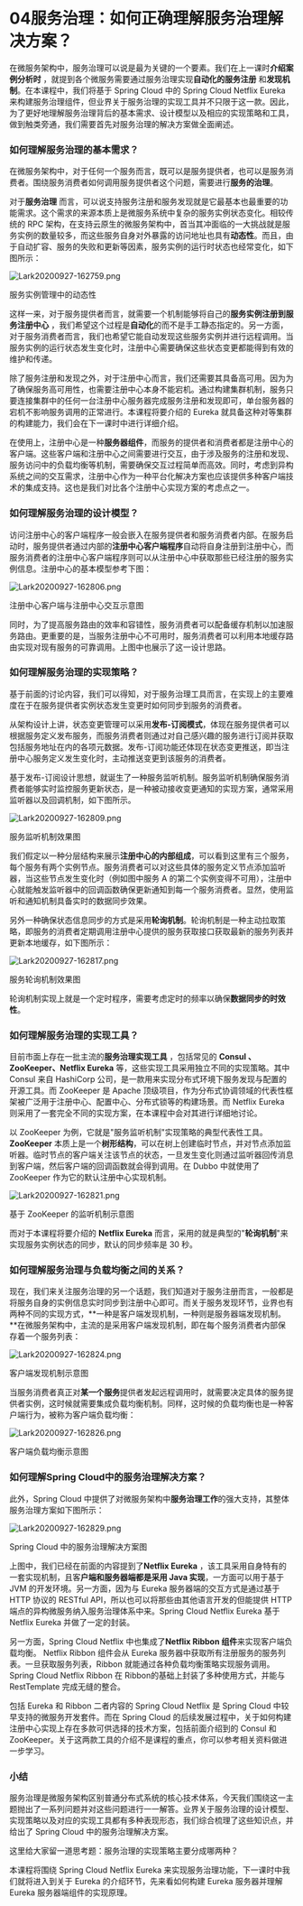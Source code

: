 # 04服务治理：如何正确理解服务治理解决方案？

在微服务架构中，服务治理可以说是最为关键的一个要素。我们在上一课时**介绍案例分析时** ，就提到各个微服务需要通过服务治理实现**自动化的服务注册** 和**发现机制**。在本课程中，我们将基于 Spring Cloud 中的 Spring Cloud Netflix Eureka 来构建服务治理组件，但业界关于服务治理的实现工具并不只限于这一款。因此，为了更好地理解服务治理背后的基本需求、设计模型以及相应的实现策略和工具，做到触类旁通，我们需要首先对服务治理的解决方案做全面阐述。

### 如何理解服务治理的基本需求？

在微服务架构中，对于任何一个服务而言，既可以是服务提供者，也可以是服务消费者。围绕服务消费者如何调用服务提供者这个问题，需要进行**服务的治理**。

对于**服务治理** 而言，可以说支持服务注册和服务发现就是它最基本也最重要的功能需求。这个需求的来源本质上是微服务系统中复杂的服务实例状态变化。相较传统的 RPC 架构，在支持云原生的微服务架构中，首当其冲面临的一大挑战就是服务实例的数量较多，而这些服务自身对外暴露的访问地址也具有**动态性**。而且，由于自动扩容、服务的失败和更新等因素，服务实例的运行时状态也经常变化，如下图所示：


<Image alt="Lark20200927-162759.png" src="https://s0.lgstatic.com/i/image/M00/58/E4/CgqCHl9wTXmAJq3iAABEhvI7id4435.png"/> 
  
服务实例管理中的动态性

这样一来，对于服务提供者而言，就需要一个机制能够将自己的**服务实例注册到服务注册中心** ，我们希望这个过程是**自动化**的而不是手工静态指定的。另一方面，对于服务消费者而言，我们也希望它能自动发现这些服务实例并进行远程调用。当服务实例的运行状态发生变化时，注册中心需要确保这些状态变更都能得到有效的维护和传递。

除了服务注册和发现之外，对于注册中心而言，我们还需要其具备高可用。因为为了确保服务高可用性，也需要注册中心本身不能宕机。通过构建集群机制，服务只要连接集群中的任何一台注册中心服务器完成服务注册和发现即可，单台服务器的宕机不影响服务调用的正常进行。本课程将要介绍的 Eureka 就具备这种对等集群的构建能力，我们会在下一课时中进行详细介绍。

在使用上，注册中心是一种**服务器组件**，而服务的提供者和消费者都是注册中心的客户端。这些客户端和注册中心之间需要进行交互，由于涉及服务的注册和发现、服务访问中的负载均衡等机制，需要确保交互过程简单而高效。同时，考虑到异构系统之间的交互需求，注册中心作为一种平台化解决方案也应该提供多种客户端技术的集成支持。这也是我们对比各个注册中心实现方案的考虑点之一。

### 如何理解服务治理的设计模型？

访问注册中心的客户端程序一般会嵌入在服务提供者和服务消费者内部。在服务启动时，服务提供者通过内部的**注册中心客户端程序**自动将自身注册到注册中心，而服务消费者的注册中心客户端程序则可以从注册中心中获取那些已经注册的服务实例信息。注册中心的基本模型参考下图：


<Image alt="Lark20200927-162806.png" src="https://s0.lgstatic.com/i/image/M00/58/D9/Ciqc1F9wTZaAMmeJAABWOZtRyDM235.png"/> 
  
注册中心客户端与注册中心交互示意图

同时，为了提高服务路由的效率和容错性，服务消费者可以配备缓存机制以加速服务路由。更重要的是，当服务注册中心不可用时，服务消费者可以利用本地缓存路由实现对现有服务的可靠调用。上图中也展示了这一设计思路。

### 如何理解服务治理的实现策略？

基于前面的讨论内容，我们可以得知，对于服务治理工具而言，在实现上的主要难度在于在服务提供者实例状态发生变更时如何同步到服务的消费者。

从架构设计上讲，状态变更管理可以采用**发布-订阅模式**，体现在服务提供者可以根据服务定义发布服务，而服务消费者则通过对自己感兴趣的服务进行订阅并获取包括服务地址在内的各项元数据。发布-订阅功能还体现在状态变更推送，即当注册中心服务定义发生变化时，主动推送变更到该服务的消费者。

基于发布-订阅设计思想，就诞生了一种服务监听机制。服务监听机制确保服务消费者能够实时监控服务更新状态，是一种被动接收变更通知的实现方案，通常采用监听器以及回调机制，如下图所示。


<Image alt="Lark20200927-162809.png" src="https://s0.lgstatic.com/i/image/M00/58/D9/Ciqc1F9wTaaAHQ7xAADoZToYX9A586.png"/> 
  
服务监听机制效果图

我们假定以一种分层结构来展示**注册中心的内部组成**，可以看到这里有三个服务，每个服务有两个实例节点。服务消费者可以对这些具体的服务定义节点添加监听器，当这些节点发生变化时（例如图中服务 A 的第二个实例变得不可用），注册中心就能触发监听器中的回调函数确保更新通知到每一个服务消费者。显然，使用监听和通知机制具备实时的数据同步效果。

另外一种确保状态信息同步的方式是采用**轮询机制**。轮询机制是一种主动拉取策略，即服务的消费者定期调用注册中心提供的服务获取接口获取最新的服务列表并更新本地缓存，如下图所示：


<Image alt="Lark20200927-162817.png" src="https://s0.lgstatic.com/i/image/M00/58/E5/CgqCHl9wTa-AaaAhAADXjCF7Nx8460.png"/> 
  
服务轮询机制效果图

轮询机制实现上就是一个定时程序，需要考虑定时的频率以确保**数据同步的时效性**。

### 如何理解服务治理的实现工具？

目前市面上存在一批主流的**服务治理实现工具** ，包括常见的 **Consul 、ZooKeeper、Netflix Eureka** 等，这些实现工具采用独立不同的实现策略。其中 Consul 来自 HashiCorp 公司，是一款用来实现分布式环境下服务发现与配置的开源工具。而 ZooKeeper 是 Apache 顶级项目，作为分布式协调领域的代表性框架被广泛用于注册中心、配置中心、分布式锁等的构建场景。而 Netflix Eureka 则采用了一套完全不同的实现方案，在本课程中会对其进行详细地讨论。

以 ZooKeeper 为例，它就是"服务监听机制"实现策略的典型代表性工具。**ZooKeeper** 本质上是一个**树形结构**，可以在树上创建临时节点，并对节点添加监听器。临时节点的客户端关注该节点的状态，一旦发生变化则通过监听器回传消息到客户端，然后客户端的回调函数就会得到调用。在 Dubbo 中就使用了 ZooKeeper 作为它的默认注册中心实现机制。


<Image alt="Lark20200927-162821.png" src="https://s0.lgstatic.com/i/image/M00/58/E5/CgqCHl9wTcKAXS2DAABX6iKOH9g653.png"/> 
  
基于 ZooKeeper 的监听机制示意图

而对于本课程将要介绍的 **Netflix Eureka** 而言，采用的就是典型的"**轮询机制**"来实现服务实例状态的同步，默认的同步频率是 30 秒。

### 如何理解服务治理与负载均衡之间的关系？

现在，我们来关注服务治理的另一个话题，我们知道对于服务注册而言，一般都是将服务自身的实例信息实时同步到注册中心即可。而关于服务发现环节，业界也有两种不同的实现方式，\*\*一种是客户端发现机制，一种则是服务器端发现机制。\*\*在微服务架构中，主流的是采用客户端发现机制，即在每个服务消费者内部保存着一个服务列表：


<Image alt="Lark20200927-162824.png" src="https://s0.lgstatic.com/i/image/M00/58/E5/CgqCHl9wTc6AZx9UAACo08eSfFg174.png"/> 
  
客户端发现机制示意图

当服务消费者真正对**某一个服务**提供者发起远程调用时，就需要决定具体的服务提供者实例，这时候就需要集成负载均衡机制。同样，这时候的负载均衡也是一种客户端行为，被称为客户端负载均衡：


<Image alt="Lark20200927-162826.png" src="https://s0.lgstatic.com/i/image/M00/58/E5/CgqCHl9wTdaAMx5-AAC_2kggVBo758.png"/> 
  
客户端负载均衡示意图

### 如何理解Spring Cloud中的服务治理解决方案？

此外，Spring Cloud 中提供了对微服务架构中**服务治理工作**的强大支持，其整体服务治理方案如下图所示：


<Image alt="Lark20200927-162829.png" src="https://s0.lgstatic.com/i/image/M00/58/E5/CgqCHl9wTd-AW-jLAACEFEl1hKU817.png"/> 
  
Spring Cloud 中的服务治理解决方案图

上图中，我们已经在前面的内容提到了**Netflix Eureka** ，该工具采用自身特有的一套实现机制，且客**户端和服务器端都是采用 Java 实现**，一方面可以用于基于 JVM 的开发环境。另一方面，因为与 Eureka 服务器端的交互方式是通过基于 HTTP 协议的 RESTful API，所以也可以将那些由其他语言开发的但能提供 HTTP 端点的异构微服务纳入服务治理体系中来。Spring Cloud Netflix Eureka 基于 Netflix Eureka 并做了一定的封装。

另一方面，Spring Cloud Netflix 中也集成了**Netflix Ribbon 组件**来实现客户端负载均衡。 Netflix Ribbon 组件会从 Eureka 服务器中获取所有注册服务的服务列表。一旦获取服务列表，Ribbon 就能通过各种负载均衡策略实现服务调用。Spring Cloud Netflix Ribbon 在 Ribbon的基础上封装了多种使用方式，并能与 RestTemplate 完成无缝的整合。

包括 Eureka 和 Ribbon 二者内容的 Spring Cloud Netflix 是 Spring Cloud 中较早支持的微服务开发套件。而在 Spring Cloud 的后续发展过程中，关于如何构建注册中心实现上存在多款可供选择的技术方案，包括前面介绍到的 Consul 和 ZooKeeper。关于这两款工具的介绍不是课程的重点，你可以参考相关资料做进一步学习。

### 小结

服务治理是微服务架构区别普通分布式系统的核心技术体系，今天我们围绕这一主题抛出了一系列问题并对这些问题进行一一解答。业界关于服务治理的设计模型、实现策略以及对应的实现工具都有多种表现形态，我们综合梳理了这些知识点，并给出了 Spring Cloud 中的服务治理解决方案。

这里给大家留一道思考题：服务治理的实现策略主要分成哪两种？

本课程将围绕 Spring Cloud Netflix Eureka 来实现服务治理功能，下一课时中我们就将进入到关于 Eureka 的介绍环节，先来看如何构建 Eureka 服务器并理解 Eureka 服务器端组件的实现原理。

